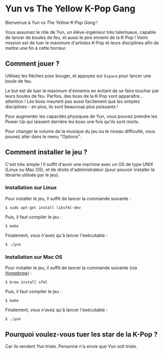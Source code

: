 # Yun vs The Yellow K-Pop Gang

Bienvenue à _Yun vs The Yellow K-Pop Gang_ !

Vous assumez le rôle de Yun, un élève-ingénieur très talentueux, capable de lancer de boules de feu, et aussi le pire ennemi de la K-Pop ! Votre mission est de tuer le maximum d'artistes K-Pop et leurs disciplines afin de mettre une fin à cette horreur.

## Comment jouer ?

Utilisez les flèches pour bouger, et appuyez sur `Espace` pour lancer une boule de feu.

Le but est de tuer le maximum d'ennemis en évitant de se faire toucher par leurs boules de feu. Parfois, des boss de la K-Pop vont apparaître... attention ! Les boss meurent pas aussi facilement que les simples disciplines - en plus, ils sont beaucoup plus puissants !

Pour augmenter les capacités physiques de Yun, vous pouvez prendre les Power Up qui laissent derrière les boss une fois qu'ils sont morts.

Pour changer le volume de la musique du jeu ou le niveau difficulté, vous pouvez aller dans le menu "Options".

## Comment installer le jeu ?

C'est très simple ! Il suffit d'avoir une machine avec un OS de type UNIX (Linux ou Mac OS), et de droits d'administrateur (pour pouvoir installer la librairie utilisée par le jeu).

### Installation sur Linux

Pour installer le jeu, il suffit de lancer la commande suivante :

```
$ sudo apt-get install libsfml-dev
```

Puis, il faut compiler le jeu :

```
$ make
```

Finalement, vous n'avez qu'à lancer l'exécutable :

```
$ ./yun
```


### Installation sur Mac OS

Pour installer le jeu, il suffit de lancer la commande suivante (via [Homebrew](https://brew.sh/)) :

```
$ brew install sfml
```

Puis, il faut compiler le jeu :

```
$ make
```

Finalement, vous n'avez qu'à lancer l'exécutable :

```
$ ./yun
```

## Pourquoi voulez-vous tuer les star de la K-Pop ?

Car ils rendent Yun triste. Personne n'a envie que Yun soit triste. 
